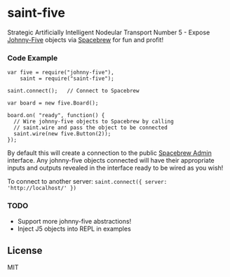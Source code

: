 # saint-five ###################################################################

Strategic Artificially Intelligent Nodeular Transport Number 5 - Expose
[Johnny-Five](https://github.com/rwldrn/johnny-five) objects via
[Spacebrew](http://docs.spacebrew.cc/) for fun and profit!

### Code Example

    var five = require("johnny-five"),
        saint = require("saint-five");

    saint.connect();   // Connect to Spacebrew

    var board = new five.Board();

    board.on( "ready", function() {
      // Wire johnny-five objects to Spacebrew by calling
      // saint.wire and pass the object to be connected
      saint.wire(new five.Button(2)); 
    });

By default this will create a connection to the public [Spacebrew
Admin](http://spacebrew.github.com/spacebrew/admin/admin.html?server=sandbox.spacebrew.cc)
interface. Any johnny-five objects connected will have their appropriate inputs
and outputs revealed in the interface ready to be wired as you wish!

To connect to another server: `saint.connect({ server: 'http://localhost/' })`

### TODO

 - Support more johnny-five abstractions!
 - Inject J5 objects into REPL in examples

## License #####################################################################

MIT
